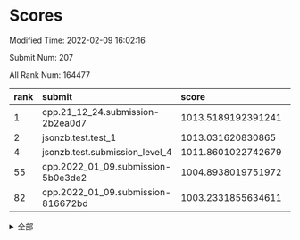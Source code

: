 # Scores

Modified Time: 2022-02-09 16:02:16

Submit Num: 207

All Rank Num: 164477

| rank |               submit               |       score        |       sigma        | pk_num |
| :--- | :--------------------------------- | :----------------- | :----------------- | :----- |
| 1    | cpp.21_12_24.submission-2b2ea0d7   | 1013.5189192391241 | 0.801690634509008  | 3180   |
| 2    | jsonzb.test.test_1                 | 1013.031620830865  | 0.8294000060629955 | 3177   |
| 4    | jsonzb.test.submission_level_4     | 1011.8601022742679 | 0.7703421183630459 | 3177   |
| 55   | cpp.2022_01_09.submission-5b0e3de2 | 1004.8938019751972 | 0.7249276413540535 | 3178   |
| 82   | cpp.2022_01_09.submission-816672bd | 1003.2331855634611 | 0.7178511817683167 | 3179   |


<details>
<summary>全部</summary>

| rank |                 submit                 |       score        |       sigma        | pk_num |
| :--- | :------------------------------------- | :----------------- | :----------------- | :----- |
| 1    | cpp.21_12_24.submission-2b2ea0d7       | 1013.5189192391241 | 0.801690634509008  | 3180   |
| 2    | jsonzb.test.test_1                     | 1013.031620830865  | 0.8294000060629955 | 3177   |
| 3    | gobigger.level_3.submission_level_3_22 | 1011.8634845464765 | 0.7709451417898285 | 3180   |
| 4    | jsonzb.test.submission_level_4         | 1011.8601022742679 | 0.7703421183630459 | 3177   |
| 5    | gobigger.level_3.submission_level_3_48 | 1011.6308645431341 | 0.7960736069326615 | 3182   |
| 6    | gobigger.level_3.submission_level_3_46 | 1011.5947415811088 | 0.7691875407632058 | 3177   |
| 7    | gobigger.level_3.submission_level_3_28 | 1011.5311227087612 | 0.7697973792599956 | 3179   |
| 8    | gobigger.level_3.submission_level_3_34 | 1011.347278710833  | 0.7562976530972586 | 3176   |
| 9    | gobigger.level_3.submission_level_3_30 | 1011.2207547756835 | 0.7527087799054806 | 3181   |
| 10   | gobigger.level_3.submission_level_3_1  | 1011.085666123916  | 0.7636281051678379 | 3181   |
| 11   | gobigger.level_3.submission_level_3_5  | 1011.0232115974203 | 0.7624408974174847 | 3175   |
| 12   | gobigger.level_3.submission_level_3_43 | 1011.0086445423101 | 0.7840182102766623 | 3175   |
| 13   | gobigger.level_3.submission_level_3_19 | 1010.9212660598176 | 0.772222999576274  | 3174   |
| 14   | gobigger.level_3.submission_level_3_29 | 1010.8999285359027 | 0.7822855804814148 | 3177   |
| 15   | gobigger.level_3.submission_level_3_18 | 1010.8780051888606 | 0.7685796931058687 | 3176   |
| 16   | gobigger.level_3.submission_level_3_7  | 1010.629402319385  | 0.7639025073214895 | 3172   |
| 17   | gobigger.level_3.submission_level_3_39 | 1010.597697291228  | 0.7671795944032886 | 3180   |
| 18   | gobigger.level_3.submission_level_3_24 | 1010.5106237539434 | 0.7762664299984473 | 3177   |
| 19   | gobigger.level_3.submission_level_3_40 | 1010.4553711439283 | 0.7776171743496596 | 3177   |
| 20   | gobigger.level_3.submission_level_3_15 | 1010.4517054526042 | 0.7487649540807659 | 3183   |
| 21   | gobigger.level_3.submission_level_3_44 | 1010.434441358598  | 0.7630955509939529 | 3181   |
| 22   | gobigger.level_3.submission_level_3_14 | 1010.4153127514714 | 0.7663824533534757 | 3179   |
| 23   | gobigger.level_3.submission_level_3_16 | 1010.2276384818123 | 0.7775369408899371 | 3179   |
| 24   | gobigger.level_3.submission_level_3_32 | 1010.2212882231423 | 0.7591056863849124 | 3178   |
| 25   | gobigger.level_3.submission_level_3_10 | 1010.1562079162155 | 0.7629992361955398 | 3180   |
| 26   | gobigger.level_3.submission_level_3_27 | 1010.1433910167333 | 0.7620219166950629 | 3179   |
| 27   | gobigger.level_3.submission_level_3_41 | 1010.0626174055042 | 0.7429684275756293 | 3176   |
| 28   | gobigger.level_3.submission_level_3_42 | 1010.0373843743382 | 0.7527025937076796 | 3176   |
| 29   | gobigger.level_3.submission_level_3_37 | 1010.0310181665718 | 0.7360035146854653 | 3172   |
| 30   | gobigger.level_3.submission_level_3_21 | 1009.9579890025178 | 0.7543952407352814 | 3179   |
| 31   | gobigger.level_3.submission_level_3_38 | 1009.9091424751699 | 0.7439093426444697 | 3176   |
| 32   | gobigger.level_3.submission_level_3_47 | 1009.899259673053  | 0.7665206710640263 | 3175   |
| 33   | gobigger.level_3.submission_level_3_20 | 1009.8939021265123 | 0.7533678722361018 | 3180   |
| 34   | gobigger.level_3.submission_level_3_9  | 1009.8628000430521 | 0.7540444182289875 | 3176   |
| 35   | gobigger.level_3.submission_level_3_33 | 1009.8597487810442 | 0.7579601811110168 | 3180   |
| 36   | gobigger.level_3.submission_level_3_36 | 1009.8478172741868 | 0.7638467951464761 | 3177   |
| 37   | gobigger.level_3.submission_level_3_26 | 1009.8339941975958 | 0.7705704816759267 | 3179   |
| 38   | gobigger.level_3.submission_level_3_25 | 1009.8125993801207 | 0.7692268992230206 | 3179   |
| 39   | gobigger.level_3.submission_level_3_23 | 1009.7989456976877 | 0.7621529893779401 | 3175   |
| 40   | gobigger.level_3.submission_level_3_13 | 1009.736307248024  | 0.7519735954155032 | 3169   |
| 41   | gobigger.level_3.submission_level_3_4  | 1009.7342719590429 | 0.7572310772109389 | 3178   |
| 42   | gobigger.level_3.submission_level_3_35 | 1009.6574364158761 | 0.7548558293074273 | 3176   |
| 43   | gobigger.level_3.submission_level_3_2  | 1009.6350709176492 | 0.7519002648257019 | 3179   |
| 44   | gobigger.level_3.submission_level_3_8  | 1009.6149631503702 | 0.7704427111362664 | 3175   |
| 45   | gobigger.level_3.submission_level_3_31 | 1009.5681290131645 | 0.7526860039098252 | 3181   |
| 46   | gobigger.level_3.submission_level_3_11 | 1009.5483275421527 | 0.7435794734013348 | 3174   |
| 47   | gobigger.level_3.submission_level_3_17 | 1009.5462389770105 | 0.7585216046723875 | 3181   |
| 48   | gobigger.level_3.submission_level_3_3  | 1009.4634452327113 | 0.7517596787972575 | 3180   |
| 49   | gobigger.level_3.submission_level_3_6  | 1009.3842930207012 | 0.7532405982127337 | 3183   |
| 50   | gobigger.level_3.submission_level_3_12 | 1009.2648185031801 | 0.75423116733648   | 3183   |
| 51   | gobigger.level_3.submission_level_3_0  | 1009.1866610109523 | 0.7498107561488832 | 3182   |
| 52   | gobigger.level_3.submission_level_3_49 | 1008.3662949290255 | 0.7494872194341111 | 3183   |
| 53   | gobigger.level_3.submission_level_3_45 | 1008.3342036206022 | 0.7460155199950036 | 3184   |
| 54   | gobigger.level_1.submission_level_1_17 | 1005.0015142107125 | 0.7220079483271302 | 3181   |
| 55   | cpp.2022_01_09.submission-5b0e3de2     | 1004.8938019751972 | 0.7249276413540535 | 3178   |
| 56   | gobigger.level_1.submission_level_1_46 | 1004.5218801404412 | 0.7183289358131045 | 3177   |
| 57   | gobigger.level_1.submission_level_1_10 | 1004.5177054864735 | 0.7268846532151716 | 3186   |
| 58   | gobigger.level_1.submission_level_1_36 | 1004.4853194523117 | 0.7204962596117244 | 3178   |
| 59   | gobigger.level_1.submission_level_1_21 | 1004.3794797480376 | 0.7146758886684169 | 3178   |
| 60   | gobigger.level_1.submission_level_1_1  | 1004.247150128199  | 0.7135322979400507 | 3177   |
| 61   | gobigger.level_1.submission_level_1_33 | 1004.1230873642935 | 0.7241381238946111 | 3175   |
| 62   | gobigger.level_1.submission_level_1_16 | 1004.0988998301359 | 0.7145503879199457 | 3177   |
| 63   | gobigger.level_1.submission_level_1_49 | 1004.0932038633613 | 0.7153047521407399 | 3183   |
| 64   | gobigger.level_1.submission_level_1_26 | 1004.0851098199483 | 0.7237808548149499 | 3178   |
| 65   | gobigger.level_1.submission_level_1_38 | 1004.0687363271899 | 0.7188638195501351 | 3178   |
| 66   | gobigger.level_1.submission_level_1_45 | 1003.9656965088675 | 0.7199917248712152 | 3176   |
| 67   | gobigger.level_1.submission_level_1_13 | 1003.953860924537  | 0.7194861323876602 | 3180   |
| 68   | gobigger.level_1.submission_level_1_31 | 1003.9159686273517 | 0.7228081967090654 | 3179   |
| 69   | gobigger.level_1.submission_level_1_3  | 1003.8852563424279 | 0.7168765753229114 | 3178   |
| 70   | gobigger.level_1.submission_level_1_18 | 1003.7464358915777 | 0.7255326242729782 | 3180   |
| 71   | gobigger.level_1.submission_level_1_40 | 1003.6952625234359 | 0.7155539293793707 | 3179   |
| 72   | gobigger.level_1.submission_level_1_34 | 1003.6728606285337 | 0.7147209458308192 | 3176   |
| 73   | gobigger.level_1.submission_level_1_43 | 1003.6678149795738 | 0.7104669329799554 | 3176   |
| 74   | gobigger.level_1.submission_level_1_19 | 1003.6536257460198 | 0.7113882256653749 | 3181   |
| 75   | gobigger.level_1.submission_level_1_29 | 1003.5917296795178 | 0.7198279985131216 | 3178   |
| 76   | gobigger.level_1.submission_level_1_14 | 1003.5747639971968 | 0.7251017815964917 | 3178   |
| 77   | gobigger.level_1.submission_level_1_2  | 1003.5739081280175 | 0.7061533806934333 | 3176   |
| 78   | gobigger.level_1.submission_level_1_23 | 1003.5128081681293 | 0.7256360563113818 | 3176   |
| 79   | gobigger.level_1.submission_level_1_20 | 1003.4612029126107 | 0.7123482016778995 | 3173   |
| 80   | gobigger.level_1.submission_level_1_4  | 1003.3664942324026 | 0.7225625435298166 | 3180   |
| 81   | gobigger.level_1.submission_level_1_27 | 1003.2674127384688 | 0.7190438666757176 | 3178   |
| 82   | cpp.2022_01_09.submission-816672bd     | 1003.2331855634611 | 0.7178511817683167 | 3179   |
| 83   | gobigger.level_1.submission_level_1_11 | 1003.2034403026033 | 0.72279269362363   | 3183   |
| 84   | gobigger.level_1.submission_level_1_30 | 1003.1783717168689 | 0.7134234484518615 | 3177   |
| 85   | gobigger.level_1.submission_level_1_8  | 1003.1438520296555 | 0.7127783315078599 | 3177   |
| 86   | gobigger.level_1.submission_level_1_28 | 1003.1325447104317 | 0.726735309459617  | 3180   |
| 87   | gobigger.level_1.submission_level_1_35 | 1003.0935121526027 | 0.7117671596173721 | 3181   |
| 88   | gobigger.level_1.submission_level_1_25 | 1003.0625091517942 | 0.7160590102334422 | 3176   |
| 89   | gobigger.level_1.submission_level_1_12 | 1003.019576712346  | 0.7193605498142963 | 3181   |
| 90   | gobigger.level_1.submission_level_1_41 | 1002.9886664249808 | 0.705211308467067  | 3182   |
| 91   | gobigger.level_1.submission_level_1_39 | 1002.8595216587527 | 0.7132454911452619 | 3180   |
| 92   | gobigger.level_1.submission_level_1_7  | 1002.7925947791538 | 0.7106714601274414 | 3175   |
| 93   | gobigger.level_1.submission_level_1_37 | 1002.7896189790482 | 0.7093864719309899 | 3178   |
| 94   | gobigger.level_1.submission_level_1_6  | 1002.6649176866118 | 0.7059615205736705 | 3183   |
| 95   | gobigger.level_1.submission_level_1_42 | 1002.6366413867846 | 0.7163381381650124 | 3180   |
| 96   | gobigger.level_1.submission_level_1_22 | 1002.6104829391805 | 0.7114211309679926 | 3179   |
| 97   | gobigger.level_1.submission_level_1_47 | 1002.5950034798847 | 0.7099805269752257 | 3179   |
| 98   | gobigger.level_1.submission_level_1_32 | 1002.4859456079123 | 0.7178449710732304 | 3179   |
| 99   | gobigger.level_1.submission_level_1_9  | 1002.4776854934693 | 0.7144719580806095 | 3178   |
| 100  | gobigger.level_1.submission_level_1_24 | 1002.3247226777062 | 0.7160587078231508 | 3179   |
| 101  | gobigger.level_1.submission_level_1_48 | 1002.1896334221632 | 0.7183262793864985 | 3178   |
| 102  | gobigger.level_1.submission_level_1_0  | 1002.1796687370936 | 0.7307598234537181 | 3177   |
| 103  | gobigger.level_1.submission_level_1_44 | 1002.0344615880995 | 0.7063488988724314 | 3180   |
| 104  | gobigger.level_1.submission_level_1_5  | 1002.0341567715428 | 0.7164012286260444 | 3180   |
| 105  | gobigger.level_1.submission_level_1_15 | 1001.9278110629056 | 0.7149576509568999 | 3181   |
| 106  | gobigger.random.submission_random_8    | 997.779927946995   | 0.7092211028401672 | 3181   |
| 107  | gobigger.random.submission_random_34   | 997.5370007172917  | 0.7187689251330338 | 3182   |
| 108  | gobigger.random.submission_random_30   | 997.0002221761326  | 0.7016202549487486 | 3177   |
| 109  | gobigger.random.submission_random_24   | 996.9431130681749  | 0.7035607310613834 | 3176   |
| 110  | gobigger.random.submission_random_31   | 996.8441052282859  | 0.7075536878236642 | 3176   |
| 111  | gobigger.random.submission_random_27   | 996.6721976171165  | 0.7054419730042484 | 3181   |
| 112  | gobigger.random.submission_random_12   | 996.649531393132   | 0.7110385536744509 | 3179   |
| 113  | gobigger.random.submission_random_2    | 996.5625022997652  | 0.7094972439871001 | 3176   |
| 114  | gobigger.random.submission_random_0    | 996.5309141251237  | 0.7121968552378503 | 3180   |
| 115  | gobigger.random.submission_random_15   | 996.5015690548316  | 0.7114054269657937 | 3178   |
| 116  | gobigger.random.submission_random_44   | 996.3995627022122  | 0.7199949590377379 | 3180   |
| 117  | gobigger.random.submission_random_42   | 996.3699622563662  | 0.7149462340435149 | 3174   |
| 118  | gobigger.random.submission_random_41   | 996.231003399881   | 0.7219854159457367 | 3181   |
| 119  | gobigger.random.submission_random_19   | 996.2308527745612  | 0.7114081935510178 | 3180   |
| 120  | gobigger.random.submission_random_46   | 996.2127882111814  | 0.7170262403067826 | 3178   |
| 121  | gobigger.random.submission_random_36   | 996.1630852647202  | 0.7082519731278678 | 3178   |
| 122  | gobigger.random.submission_random_47   | 996.0363591170903  | 0.7211747319405083 | 3178   |
| 123  | gobigger.random.submission_random_35   | 996.0264700439096  | 0.7140062901871365 | 3184   |
| 124  | gobigger.random.submission_random_48   | 995.9812806156373  | 0.7096296711065491 | 3178   |
| 125  | gobigger.random.submission_random_38   | 995.9649907025295  | 0.7065556910133293 | 3177   |
| 126  | gobigger.random.submission_random_26   | 995.8588247358131  | 0.7059851712275467 | 3186   |
| 127  | gobigger.random.submission_random_14   | 995.8570666977681  | 0.7149416296962053 | 3173   |
| 128  | gobigger.random.submission_random_7    | 995.848071842838   | 0.7265099550051985 | 3171   |
| 129  | gobigger.random.submission_random_11   | 995.820579141778   | 0.7276781358237226 | 3175   |
| 130  | gobigger.random.submission_random_29   | 995.7432538254163  | 0.7197366585497901 | 3183   |
| 131  | gobigger.random.submission_random_16   | 995.6805653346008  | 0.7152237825602906 | 3170   |
| 132  | gobigger.random.submission_random_10   | 995.6698254173359  | 0.7178841198754833 | 3177   |
| 133  | gobigger.random.submission_random_39   | 995.6435729065115  | 0.7138323873398382 | 3178   |
| 134  | gobigger.random.submission_random_33   | 995.6217500854558  | 0.7094904671858894 | 3179   |
| 135  | gobigger.random.submission_random_37   | 995.5766117638385  | 0.7158749972330781 | 3180   |
| 136  | gobigger.random.submission_random_9    | 995.5636060588533  | 0.7123056064446119 | 3178   |
| 137  | gobigger.random.submission_random_5    | 995.5622879064081  | 0.7065511266459082 | 3173   |
| 138  | gobigger.random.submission_random_49   | 995.4773480303977  | 0.7099078916957978 | 3174   |
| 139  | gobigger.random.submission_random_3    | 995.4407361236013  | 0.711067051457049  | 3177   |
| 140  | gobigger.random.submission_random_6    | 995.4217941291339  | 0.7400199789141109 | 3177   |
| 141  | gobigger.random.submission_random_25   | 995.4175161950131  | 0.7062760227087863 | 3183   |
| 142  | gobigger.random.submission_random_21   | 995.3763356682621  | 0.709490073444161  | 3181   |
| 143  | gobigger.random.submission_random_32   | 995.3277566779885  | 0.7133731915110703 | 3177   |
| 144  | gobigger.random.submission_random_17   | 995.2773253724343  | 0.7144893459599979 | 3179   |
| 145  | gobigger.random.submission_random_4    | 995.1378243072178  | 0.7259978867247023 | 3175   |
| 146  | gobigger.random.submission_random_1    | 995.0700104375711  | 0.7068249282274371 | 3183   |
| 147  | gobigger.random.submission_random_40   | 994.9902460071307  | 0.7270438166118862 | 3181   |
| 148  | gobigger.random.submission_random_18   | 994.9851561023424  | 0.7140066103439074 | 3179   |
| 149  | gobigger.random.submission_random_13   | 994.9345561578596  | 0.7241244069761813 | 3178   |
| 150  | gobigger.random.submission_random_22   | 994.9188699947703  | 0.7106059140002127 | 3180   |
| 151  | gobigger.random.submission_random_23   | 994.8979078543939  | 0.7321569329171961 | 3180   |
| 152  | gobigger.random.submission_random_45   | 994.7124991561888  | 0.7389620136854232 | 3177   |
| 153  | gobigger.level_2.submission_level_2_36 | 994.6276944497195  | 0.7327515859560638 | 3181   |
| 154  | gobigger.random.submission_random_28   | 994.5767659359187  | 0.7101686398910606 | 3175   |
| 155  | gobigger.random.submission_random_43   | 994.1345834112641  | 0.7194625899754509 | 3180   |
| 156  | gobigger.random.submission_random_20   | 993.908692826386   | 0.7074008689849668 | 3177   |
| 157  | gobigger.level_2.submission_level_2_23 | 993.7328574418297  | 0.7298134470542561 | 3179   |
| 158  | gobigger.level_2.submission_level_2_40 | 993.6978480284118  | 0.7200372915029822 | 3178   |
| 159  | gobigger.level_2.submission_level_2_4  | 993.5713055652425  | 0.7350253103370101 | 3179   |
| 160  | gobigger.level_2.submission_level_2_15 | 993.4534218507243  | 0.7459205392223335 | 3176   |
| 161  | gobigger.level_2.submission_level_2_25 | 993.3954458842908  | 0.7361521900637491 | 3184   |
| 162  | gobigger.level_2.submission_level_2_7  | 993.2117041796762  | 0.7296770372545006 | 3179   |
| 163  | gobigger.level_2.submission_level_2_37 | 993.2076946896996  | 0.7395020086795471 | 3178   |
| 164  | gobigger.level_2.submission_level_2_12 | 992.8291228861532  | 0.7258333029897356 | 3182   |
| 165  | gobigger.level_2.submission_level_2_27 | 992.6513880470205  | 0.7465042903738717 | 3178   |
| 166  | gobigger.level_2.submission_level_2_39 | 992.5724785661748  | 0.7605966250302044 | 3179   |
| 167  | gobigger.level_2.submission_level_2_2  | 992.458880537708   | 0.7446845842563699 | 3178   |
| 168  | gobigger.level_2.submission_level_2_17 | 992.4434712589198  | 0.7283924823615265 | 3175   |
| 169  | gobigger.level_2.submission_level_2_34 | 992.3328374703523  | 0.7525531961677595 | 3172   |
| 170  | gobigger.level_2.submission_level_2_6  | 992.2695396107886  | 0.7608459932483272 | 3178   |
| 171  | gobigger.level_2.submission_level_2_1  | 992.2556602800805  | 0.7483618205573258 | 3180   |
| 172  | gobigger.level_2.submission_level_2_46 | 992.2203866421961  | 0.7632334683807026 | 3180   |
| 173  | gobigger.level_2.submission_level_2_22 | 992.124792383796   | 0.7292416343841323 | 3177   |
| 174  | gobigger.level_2.submission_level_2_0  | 991.992458833859   | 0.7420235002802799 | 3181   |
| 175  | gobigger.level_2.submission_level_2_3  | 991.9901611914473  | 0.7459069769110814 | 3176   |
| 176  | gobigger.level_2.submission_level_2_33 | 991.8334321305273  | 0.7427328607971313 | 3180   |
| 177  | gobigger.level_2.submission_level_2_24 | 991.8323858298471  | 0.7452123393303371 | 3174   |
| 178  | gobigger.level_2.submission_level_2_47 | 991.8019786896623  | 0.7356419847362786 | 3174   |
| 179  | gobigger.level_2.submission_level_2_18 | 991.800064173375   | 0.7338493006668384 | 3177   |
| 180  | gobigger.level_2.submission_level_2_9  | 991.7840257382303  | 0.747935418431117  | 3178   |
| 181  | gobigger.level_2.submission_level_2_14 | 991.7342207934569  | 0.7501712856930955 | 3182   |
| 182  | gobigger.level_2.submission_level_2_19 | 991.6742951498404  | 0.7411530241089922 | 3179   |
| 183  | gobigger.level_2.submission_level_2_31 | 991.5079207526693  | 0.7408605036698644 | 3177   |
| 184  | gobigger.level_2.submission_level_2_32 | 991.423575546304   | 0.749066874438351  | 3180   |
| 185  | gobigger.level_2.submission_level_2_20 | 991.4113573930208  | 0.7435797145683257 | 3177   |
| 186  | gobigger.level_2.submission_level_2_13 | 991.3689985847973  | 0.7545780270958821 | 3176   |
| 187  | gobigger.level_2.submission_level_2_11 | 991.3269972544851  | 0.7653200685782647 | 3184   |
| 188  | gobigger.level_2.submission_level_2_30 | 991.3184170572423  | 0.7358000503746647 | 3179   |
| 189  | gobigger.level_2.submission_level_2_10 | 991.2305816207423  | 0.7459221711611489 | 3181   |
| 190  | gobigger.level_2.submission_level_2_38 | 991.2252917300107  | 0.752339477185971  | 3175   |
| 191  | gobigger.level_2.submission_level_2_42 | 991.1276313070936  | 0.7448071018336518 | 3177   |
| 192  | gobigger.level_2.submission_level_2_8  | 991.0851130973392  | 0.7794291423189181 | 3174   |
| 193  | gobigger.level_2.submission_level_2_29 | 991.0762834818513  | 0.7581084217926812 | 3183   |
| 194  | gobigger.level_2.submission_level_2_41 | 991.0519479815889  | 0.7482064642186715 | 3179   |
| 195  | gobigger.level_2.submission_level_2_48 | 991.0452613552619  | 0.764425409778572  | 3175   |
| 196  | gobigger.level_2.submission_level_2_45 | 991.0382392203942  | 0.7498315099060788 | 3174   |
| 197  | gobigger.level_2.submission_level_2_16 | 991.0292527163043  | 0.7691310428299605 | 3174   |
| 198  | gobigger.level_2.submission_level_2_43 | 990.9755487205625  | 0.7570756225130352 | 3182   |
| 199  | gobigger.level_2.submission_level_2_28 | 990.9600625717468  | 0.7483787205879536 | 3183   |
| 200  | gobigger.level_2.submission_level_2_5  | 990.9469787963683  | 0.7392522094674047 | 3179   |
| 201  | gobigger.level_2.submission_level_2_26 | 990.7870799863742  | 0.7453395268518068 | 3174   |
| 202  | gobigger.level_2.submission_level_2_49 | 990.6711553088853  | 0.7545421504229542 | 3178   |
| 203  | gobigger.level_2.submission_level_2_44 | 990.642716914688   | 0.7640965018795899 | 3176   |
| 204  | gobigger.level_2.submission_level_2_35 | 990.6020277344422  | 0.7728498132224689 | 3181   |
| 205  | gobigger.level_2.submission_level_2_21 | 990.5366921562744  | 0.751829814072398  | 3179   |
| 206  | gobigger.none.submission_none_1        | 979.3807774599769  | 1.2837200503174961 | 3181   |
| 207  | gobigger.none.submission_none_0        | 979.1535906441708  | 1.2226354545045897 | 3177   |

</details>